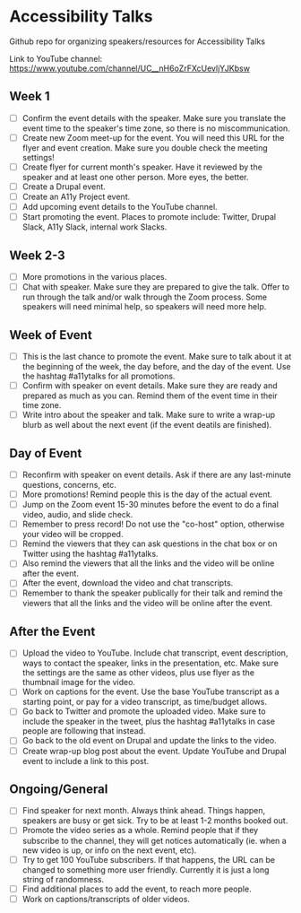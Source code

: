 # Accessibility Talks
Github repo for organizing speakers/resources for Accessibility Talks

Link to YouTube channel: https://www.youtube.com/channel/UC__nH6oZrFXcUevljYJKbsw

## Week 1
- [ ] Confirm the event details with the speaker. Make sure you translate the event time to the speaker's time zone, so there is no miscommunication.
- [ ] Create new Zoom meet-up for the event. You will need this URL for the flyer and event creation. Make sure you double check the meeting settings!
- [ ] Create flyer for current month's speaker. Have it reviewed by the speaker and at least one other person. More eyes, the better.
- [ ] Create a Drupal event.
- [ ] Create an A11y Project event.
- [ ] Add upcoming event details to the YouTube channel.
- [ ] Start promoting the event. Places to promote include: Twitter, Drupal Slack, A11y Slack, internal work Slacks.

## Week 2-3
- [ ] More promotions in the various places.
- [ ] Chat with speaker. Make sure they are prepared to give the talk. Offer to run through the talk and/or walk through the Zoom process. Some speakers will need minimal help, so speakers will need more help.

## Week of Event
- [ ] This is the last chance to promote the event. Make sure to talk about it at the beginning of the week, the day before, and the day of the event. Use the hashtag #a11ytalks for all promotions.
- [ ] Confirm with speaker on event details. Make sure they are ready and prepared as much as you can. Remind them of the event time in their time zone.
- [ ] Write intro about the speaker and talk. Make sure to write a wrap-up blurb as well about the next event (if the event deatils are finished). 

## Day of Event
- [ ] Reconfirm with speaker on event details. Ask if there are any last-minute questions, concerns, etc.
- [ ] More promotions! Remind people this is the day of the actual event.
- [ ] Jump on the Zoom event 15-30 minutes before the event to do a final video, audio, and slide check.
- [ ] Remember to press record! Do not use the "co-host" option, otherwise your video will be cropped.
- [ ] Remind the viewers that they can ask questions in the chat box or on Twitter using the hashtag #a11ytalks.
- [ ] Also remind the viewers that all the links and the video will be online after the event.
- [ ] After the event, download the video and chat transcripts.
- [ ] Remember to thank the speaker publically for their talk and remind the viewers that all the links and the video will be online after the event.

## After the Event
- [ ] Upload the video to YouTube. Include chat transcript, event description, ways to contact the speaker, links in the presentation, etc. Make sure the settings are the same as other videos, plus use flyer as the thumbnail image for the video.
- [ ] Work on captions for the event. Use the base YouTube transcript as a starting point, or pay for a video transcript, as time/budget allows.
- [ ] Go back to Twitter and promote the uploaded video. Make sure to include the speaker in the tweet, plus the hashtag #a11ytalks in case people are following that instead.
- [ ] Go back to the old event on Drupal and update the links to the video.
- [ ] Create wrap-up blog post about the event. Update YouTube and Drupal event to include a link to this post.

## Ongoing/General
- [ ] Find speaker for next month. Always think ahead. Things happen, speakers are busy or get sick. Try to be at least 1-2 months booked out.
- [ ] Promote the video series as a whole. Remind people that if they subscribe to the channel, they will get notices automatically (ie. when a new video is up, or info on the next event, etc).
- [ ] Try to get 100 YouTube subscribers. If that happens, the URL can be changed to something more user friendly. Currently it is just a long string of randomness.
- [ ] Find additional places to add the event, to reach more people.
- [ ] Work on captions/transcripts of older videos.
